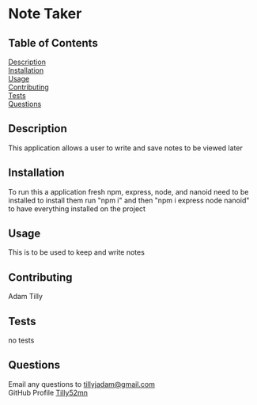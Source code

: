# Note Taker

## Table of Contents

[Description](#Description)<br/>
[Installation](#Installation)<br/>
[Usage](#Usage)<br/>
[Contributing](#Contributing)<br/>
[Tests](#Tests)<br/>
[Questions](#Questions)<br/>

## Description
This application allows a user to write and save notes to be viewed later

## Installation
To run this a application fresh npm, express, node, and nanoid need to be installed to install them run "npm i" and then "npm i express node nanoid" to have everything installed on the project

## Usage
This is to be used to keep and write notes

## Contributing
Adam Tilly

## Tests
no tests

## Questions
Email any questions to tillyjadam@gmail.com <br/>
GitHub Profile [Tilly52mn](github.com/Tilly52mn)


